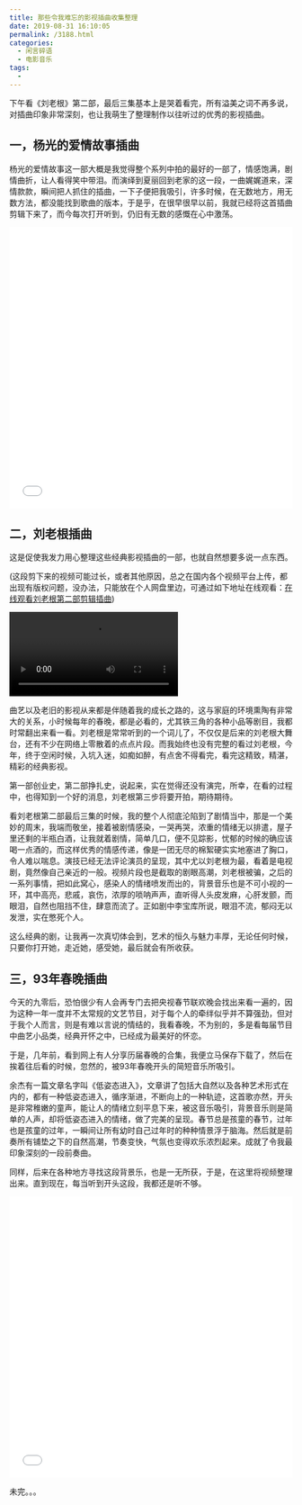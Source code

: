 ```yaml
---
title: 那些令我难忘的影视插曲收集整理
date: 2019-08-31 16:10:05
permalink: /3188.html
categories:
  - 闲言碎语
  - 电影音乐
tags:
  - 
---
```


下午看《刘老根》第二部，最后三集基本上是哭着看完，所有溢美之词不再多说，对插曲印象非常深刻，也让我萌生了整理制作以往听过的优秀的影视插曲。

## 一，杨光的爱情故事插曲

杨光的爱情故事这一部大概是我觉得整个系列中拍的最好的一部了，情感饱满，剧情曲折，让人看得笑中带泪。而演绎到夏丽回到老家的这一段，一曲娓娓道来，深情款款，瞬间把人抓住的插曲，一下子便把我吸引，许多时候，在无数地方，用无数方法，都没能找到歌曲的版本，于是乎，在很早很早以前，我就已经将这首插曲剪辑下来了，而今每次打开听到，仍旧有无数的感慨在心中激荡。

<iframe src="//player.bilibili.com/player.html?aid=60324395&bvid=BV1Pt41177RK&cid=105026546&page=3" scrolling="no" border="0" frameborder="no" style="border:0;width:100%;height:auto;min-height:500px;"  framespacing="0" allowfullscreen="true"> </iframe>

## 二，刘老根插曲

这是促使我发力用心整理这些经典影视插曲的一部，也就自然想要多说一点东西。

(这段剪下来的视频可能过长，或者其他原因，总之在国内各个视频平台上传，都出现有版权问题，没办法，只能放在个人网盘里边，可通过如下地址在线观看：[在线观看刘老根第二部剪辑插曲](http://c.eryajf.net/生活视频/其他视频/))

<video><source src="http://c.eryajf.net/%E7%94%9F%E6%B4%BB%E8%A7%86%E9%A2%91/%E5%85%B6%E4%BB%96%E8%A7%86%E9%A2%91/%E5%88%98%E8%80%81%E6%A0%B9%E7%AC%AC%E4%BA%8C%E9%83%A8%2020%E6%8F%92%E6%9B%B2.mp4" type="video/mp4"></video>



曲艺以及老旧的影视从来都是伴随着我的成长之路的，这与家庭的环境熏陶有非常大的关系，小时候每年的春晚，都是必看的，尤其铁三角的各种小品等剧目，我都时常翻出来看一看。刘老根是常常听到的一个词儿了，不仅仅是后来的刘老根大舞台，还有不少在网络上零散着的点点片段。而我始终也没有完整的看过刘老根，今年，终于空闲时候，入坑入迷，如痴如醉，有点舍不得看完，看完这精致，精湛，精彩的经典影视。

第一部创业史，第二部挣扎史，说起来，实在觉得还没有演完，所幸，在看的过程中，也得知到一个好的消息，刘老根第三步将要开拍，期待期待。

看刘老根第二部最后三集的时候，我的整个人彻底沦陷到了剧情当中，那是一个美妙的周末，我端而敬坐，接着被剧情感染，一哭再哭，浓重的情绪无以排遣，屋子里还剩的半瓶白酒，让我就着剧情，简单几口，便不见踪影，忧郁的时候的确应该喝一点酒的，而这样优秀的情感传递，像是一团无尽的棉絮硬实实地塞进了胸口，令人难以喘息。演技已经无法评论演员的呈现，其中尤以刘老根为最，看着是电视剧，竟然像自己亲近的一般。视频片段也是截取的剧眼高潮，刘老根被骗，之后的一系列事情，把如此窝心，感染人的情绪喷发而出的，背景音乐也是不可小视的一环，其中高亮，悲戚，哀伤，浓厚的唢呐声声，直听得人头皮发麻，心肝发颤，而眼泪，自然也阻挡不住，肆意而流了。正如剧中李宝库所说，眼泪不流，郁闷无以发泄，实在憋死个人。

这么经典的剧，让我再一次真切体会到，艺术的恒久与魅力丰厚，无论任何时候，只要你打开她，走近她，感受她，最后就会有所收获。

## 三，93年春晚插曲

今天的九零后，恐怕很少有人会再专门去把央视春节联欢晚会找出来看一遍的，因为这种一年一度并不太常规的文艺节目，对于每个人的牵绊似乎并不算强劲，但对于我个人而言，则是有难以言说的情结的，我看春晚，不为别的，多是看每届节目中曲艺小品类，经典开怀之中，已经成为最美好的怀恋。

于是，几年前，看到网上有人分享历届春晚的合集，我便立马保存下载了，然后在挨着往后看的时候，忽然的，被93年春晚开头的简短音乐所吸引。

余杰有一篇文章名字叫《低姿态进入》，文章讲了包括大自然以及各种艺术形式在内的，都有一种低姿态进入，循序渐进，不断向上的一种轨迹，这首歌亦然，开头是非常稚嫩的童声，能让人的情绪立刻平息下来，被这音乐吸引，背景音乐则是简单的人声，却将低姿态进入的情绪，做了完美的呈现。春节总是孩童的春节，过年也是孩童的过年，一瞬间让所有幼时自己过年时的种种情景浮于脑海。然后就是前奏所有铺垫之下的自然高潮，节奏变快，气氛也变得欢乐浓烈起来。成就了令我最印象深刻的一段前奏曲。

同样，后来在各种地方寻找这段背景乐，也是一无所获，于是，在这里将视频整理出来。直到现在，每当听到开头这段，我都还是听不够。

<iframe src="//player.bilibili.com/player.html?aid=60324395&bvid=BV1Pt41177RK&cid=105026393&page=1" scrolling="no" border="0" frameborder="no" style="border:0;width:100%;height:auto;min-height:500px;"  framespacing="0" allowfullscreen="true"> </iframe>

未完。。。
